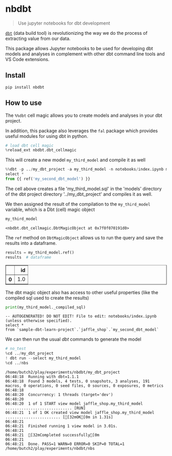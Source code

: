 # nbdbt
> Use jupyter notebooks for dbt development


[`dbt`](https://getdbt.com) (data build tool) is revolutionizing the way we do the process of extracting value from our data. 

This package allows Jupyter notebooks to be used for developing dbt models and analyses in complement with other dbt command line tools and VS Code extensions.

## Install

`pip install nbdbt`

## How to use

The `%%dbt` cell magic allows you to create models and analyses in your dbt project.

In addition, this package also leverages the `fal` package which provides useful modules for using dbt in python.

```python
# load dbt cell magic
%reload_ext nbdbt.dbt_cellmagic
```

This will create a new model `my_third_model` and compile it as well

```python
%%dbt -p ../my_dbt_project -a my_third_model -n notebooks/index.ipynb models/my_third_model.sql
select *
from {{ ref('my_second_dbt_model') }}
```

The cell above creates a file 'my_third_model.sql' in the 'models' directory of the dbt project directory '../my_dbt_project' and compiles it as well.

We then assigned the result of the compilation to the `my_third_model` variable, which is a Dbt (cell) magic object

```python
my_third_model
```




    <nbdbt.dbt_cellmagic.DbtMagicObject at 0x7f0f070191d0>



The `ref` method on `DbtMagicObject`  allows us to run the query and save the results into a dataframe.

```python
results = my_third_model.ref()
results  # dataframe
```




<div>
<style scoped>
    .dataframe tbody tr th:only-of-type {
        vertical-align: middle;
    }

    .dataframe tbody tr th {
        vertical-align: top;
    }

    .dataframe thead th {
        text-align: right;
    }
</style>
<table border="1" class="dataframe">
  <thead>
    <tr style="text-align: right;">
      <th></th>
      <th>id</th>
    </tr>
  </thead>
  <tbody>
    <tr>
      <th>0</th>
      <td>1.0</td>
    </tr>
  </tbody>
</table>
</div>



The dbt magic object also has access to other useful properties (like the compiled sql used to create the results)

```python
print(my_third_model._compiled_sql)
```

    -- AUTOGENERATED! DO NOT EDIT! File to edit: notebooks/index.ipynb (unless otherwise specified).
    select *
    from `sample-dbt-learn-project`.`jaffle_shop`.`my_second_dbt_model`


We can then run the usual _dbt_ commands to generate the model 

```python
# no_test
%cd ../my_dbt_project
! dbt run --select my_third_model
%cd ../nbs
```

    /home/butch2/play/experiments/nbdbt/my_dbt_project
    06:48:18  Running with dbt=1.1.1
    06:48:18  Found 3 models, 4 tests, 0 snapshots, 3 analyses, 191 macros, 0 operations, 0 seed files, 0 sources, 0 exposures, 0 metrics
    06:48:18  
    06:48:20  Concurrency: 1 threads (target='dev')
    06:48:20  
    06:48:20  1 of 1 START view model jaffle_shop.my_third_model ............................. [RUN]
    06:48:21  1 of 1 OK created view model jaffle_shop.my_third_model ........................ [[32mOK[0m in 1.31s]
    06:48:21  
    06:48:21  Finished running 1 view model in 3.01s.
    06:48:21  
    06:48:21  [32mCompleted successfully[0m
    06:48:21  
    06:48:21  Done. PASS=1 WARN=0 ERROR=0 SKIP=0 TOTAL=1
    /home/butch2/play/experiments/nbdbt/nbs

